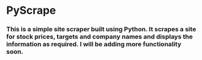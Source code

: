 # PyScrape
### This is a simple site scraper built using Python. It scrapes a site for stock prices, targets and company names and displays the information as required. I will be adding more functionality soon. 

